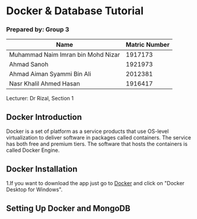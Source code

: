 # Docker & Database Tutorial
### Prepared by: Group 3
Name| Matric Number
------------ | -------------
Muhammad Naim Imran bin Mohd Nizar | 1917173
Ahmad Sanoh |  1921973
Ahmad Aiman Syammi Bin Ali | 2012381
Nasr Khalil Ahmed Hasan |  1916417

Lecturer: Dr Rizal, Section 1

## Docker Introduction
Docker is a set of platform as a service products that use OS-level virtualization to deliver software in packages called containers. The service has both free and premium tiers. The software that hosts the containers is called Docker Engine.

## Docker Installation
1.If you want to download the app just go to [Docker](https://docs.docker.com/desktop/windows/install/) and click on "Docker Desktop for Windows".

## Setting Up Docker and MongoDB 

